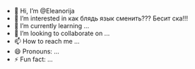 - 👋 Hi, I’m @Eleanorija
- 👀 I’m interested in как блядь язык сменить??? Бесит ска!!!
- 🌱 I’m currently learning ...
- 💞️ I’m looking to collaborate on ...
- 📫 How to reach me ...
- 😄 Pronouns: ...
- ⚡ Fun fact: ...

<!---
Eleanorija/Eleanorija is a ✨ special ✨ repository because its `README.md` (this file) appears on your GitHub profile.
You can click the Preview link to take a look at your changes.
--->
